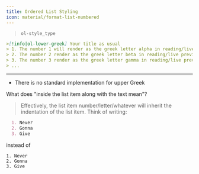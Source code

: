 ```yaml
---
title: Ordered List Styling
icon: material/format-list-numbered
---
```


> `ol-style_type`

```md
>[!info|ol-lower-greek] Your title as usual
> 1. The number 1 will render as the greek letter alpha in reading/live preview
> 2. The number 2 render as the greek letter beta in reading/live preview
> 3. The number 3 render as the greek letter gamma in reading/live preview
> ...
```

___
- There is no standard implementation for upper Greek

What does "inside the list item along with the text mean"?
> Effectively, the list item number/letter/whatever will inherit the indentation of the list item. Think of writing:
```md
  1. Never
  2. Gonna
  3. Give
```

instead of 
```
1. Never
2. Gonna
3. Give
```